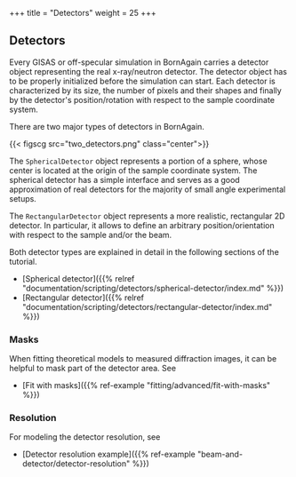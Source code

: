 +++
title = "Detectors"
weight = 25
+++

## Detectors

Every GISAS or off-specular simulation in BornAgain carries a detector object representing the real x-ray/neutron detector. The detector object has to be properly initialized before the simulation can start. Each detector is characterized by its size, the number of pixels and their shapes and finally by the detector's position/rotation with respect to the sample coordinate system.

There are two major types of detectors in BornAgain.

{{< figscg src="two_detectors.png" class="center">}}

The `SphericalDetector` object represents a portion of a sphere, whose center is located at the origin of the sample coordinate system. The spherical detector has a simple interface and serves as a good approximation of real detectors for the majority of small angle experimental setups.

The `RectangularDetector` object represents a more realistic, rectangular 2D detector. In particular, it allows to define an arbitrary position/orientation with respect to the sample and/or the beam.

Both detector types are explained in detail in the following sections of the tutorial.

* [Spherical detector]({{% relref "documentation/scripting/detectors/spherical-detector/index.md" %}})
* [Rectangular detector]({{% relref "documentation/scripting/detectors/rectangular-detector/index.md" %}})

### Masks

When fitting theoretical models to measured diffraction images,
it can be helpful to mask part of the detector area.
See

* [Fit with masks]({{% ref-example "fitting/advanced/fit-with-masks" %}})

### Resolution

For modeling the detector resolution, see

* [Detector resolution example]({{% ref-example "beam-and-detector/detector-resolution" %}})
